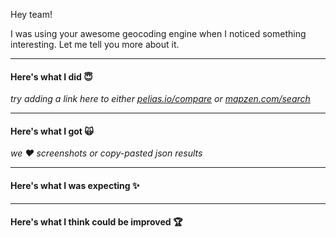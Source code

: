 Hey team! 

I was using your awesome geocoding engine when I noticed something interesting.
Let me tell you more about it.

---
#### Here's what I did :innocent:
_try adding a link here to either [pelias.io/compare](http://pelias.io/compare) or [mapzen.com/search](https://mapzen.com/search)_

---
#### Here's what I got :scream_cat:
_we :heart: screenshots or copy-pasted json results_

---
#### Here's what I was expecting :sparkles:

---
#### Here's what I think could be improved :trophy:
